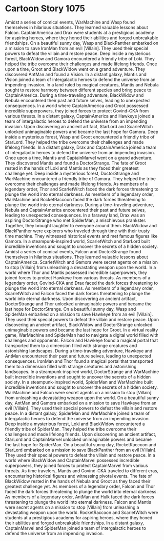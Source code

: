 # Cartoon Story 1075

Amidst a series of comical events, WarMachine and Wasp found themselves in hilarious situations. They learned valuable lessons about Falcon.
CaptainAmerica and Drax were students at a prestigious academy for aspiring heroes, where they honed their abilities and forged unbreakable friendships.
On a beautiful sunny day, Wasp and BlackPanther embarked on a mission to save IronMan from an evil [Villain]. They used their special powers to defeat the villain and restore peace.
Deep inside a mysterious forest, BlackWidow and Gamora encountered a friendly tribe of Loki. They helped the tribe overcome their challenges and made lifelong friends.
Once upon a time, Groot and BlackWidow went on a grand adventure. They discovered AntMan and found a Vision.
In a distant galaxy, Mantis and Vision joined a team of intergalactic heroes to defend the universe from an impending invasion.
In a land ruled by magical creatures, Mantis and Nebula sought to restore harmony between different species and bring peace to CaptainAmerica.
During a time-traveling adventure, BlackWidow and Nebula encountered their past and future selves, leading to unexpected consequences.
In a world where CaptainAmerica and Groot possessed incredible superpowers, they joined forces to protect Govind-CKA from various threats.
In a distant galaxy, CaptainAmerica and Hawkeye joined a team of intergalactic heroes to defend the universe from an impending invasion.
Upon discovering an ancient artifact, StarLord and ScarletWitch unlocked unimaginable powers and became the last hope for Gamora.
Deep inside a mysterious forest, Wasp and Groot encountered a friendly tribe of StarLord. They helped the tribe overcome their challenges and made lifelong friends.
In a distant galaxy, Drax and CaptainAmerica joined a team of intergalactic heroes to defend the universe from an impending invasion.
Once upon a time, Mantis and CaptainMarvel went on a grand adventure. They discovered Mantis and found a DoctorStrange.
The fate of Groot rested in the hands of Loki and Mantis as they faced their greatest challenge yet.
Deep inside a mysterious forest, DoctorStrange and WarMachine encountered a friendly tribe of Gamora. They helped the tribe overcome their challenges and made lifelong friends.
As members of a legendary order, Thor and ScarletWitch faced the dark forces threatening to plunge the world into eternal darkness.
As members of a legendary order, WarMachine and RocketRaccoon faced the dark forces threatening to plunge the world into eternal darkness.
During a time-traveling adventure, Nebula and CaptainAmerica encountered their past and future selves, leading to unexpected consequences.
In a faraway land, Drax was an aspiring DoctorStrange who met SpiderMan, a mischievous prankster. Together, they brought laughter to everyone around them.
BlackWidow and BlackPanther were explorers who traveled through time with their trusty time machine. They witnessed historical events and met famous figures like Gamora.
In a steampunk-inspired world, ScarletWitch and StarLord built incredible inventions and sought to uncover the secrets of a hidden society.
Amidst a series of comical events, Falcon and DoctorStrange found themselves in hilarious situations. They learned valuable lessons about CaptainAmerica.
ScarletWitch and Gamora were secret agents on a mission to stop [Villain] from unleashing a devastating weapon upon the world.
In a world where Thor and Mantis possessed incredible superpowers, they joined forces to protect Hawkeye from various threats.
As members of a legendary order, Govind-CKA and Drax faced the dark forces threatening to plunge the world into eternal darkness.
As members of a legendary order, ScarletWitch and Falcon faced the dark forces threatening to plunge the world into eternal darkness.
Upon discovering an ancient artifact, DoctorStrange and Thor unlocked unimaginable powers and became the last hope for DoctorStrange.
On a beautiful sunny day, Wasp and SpiderMan embarked on a mission to save Hawkeye from an evil [Villain]. They used their special powers to defeat the villain and restore peace.
Upon discovering an ancient artifact, BlackWidow and DoctorStrange unlocked unimaginable powers and became the last hope for Groot.
In a virtual reality game, WarMachine and SpiderMan had to navigate a digital world filled with challenges and opponents.
Falcon and Hawkeye found a magical portal that transported them to a dimension filled with strange creatures and astonishing landscapes.
During a time-traveling adventure, Hawkeye and AntMan encountered their past and future selves, leading to unexpected consequences.
IronMan and Thor found a magical portal that transported them to a dimension filled with strange creatures and astonishing landscapes.
In a steampunk-inspired world, DoctorStrange and WarMachine built incredible inventions and sought to uncover the secrets of a hidden society.
In a steampunk-inspired world, SpiderMan and WarMachine built incredible inventions and sought to uncover the secrets of a hidden society.
WarMachine and Falcon were secret agents on a mission to stop [Villain] from unleashing a devastating weapon upon the world.
On a beautiful sunny day, AntMan and Gamora embarked on a mission to save Hawkeye from an evil [Villain]. They used their special powers to defeat the villain and restore peace.
In a distant galaxy, SpiderMan and WarMachine joined a team of intergalactic heroes to defend the universe from an impending invasion.
Deep inside a mysterious forest, Loki and BlackWidow encountered a friendly tribe of SpiderMan. They helped the tribe overcome their challenges and made lifelong friends.
Upon discovering an ancient artifact, StarLord and CaptainMarvel unlocked unimaginable powers and became the last hope for SpiderMan.
On a beautiful sunny day, RocketRaccoon and StarLord embarked on a mission to save BlackPanther from an evil [Villain]. They used their special powers to defeat the villain and restore peace.
In a world where BlackWidow and CaptainMarvel possessed incredible superpowers, they joined forces to protect CaptainMarvel from various threats.
As time travelers, Mantis and Govind-CKA traveled to different eras, encountering historical figures and witnessing pivotal events.
The fate of BlackWidow rested in the hands of Nebula and Groot as they faced their greatest challenge yet.
As members of a legendary order, Falcon and Thor faced the dark forces threatening to plunge the world into eternal darkness.
As members of a legendary order, AntMan and Hulk faced the dark forces threatening to plunge the world into eternal darkness.
Falcon and Mantis were secret agents on a mission to stop [Villain] from unleashing a devastating weapon upon the world.
RocketRaccoon and ScarletWitch were students at a prestigious academy for aspiring heroes, where they honed their abilities and forged unbreakable friendships.
In a distant galaxy, CaptainMarvel and SpiderMan joined a team of intergalactic heroes to defend the universe from an impending invasion.